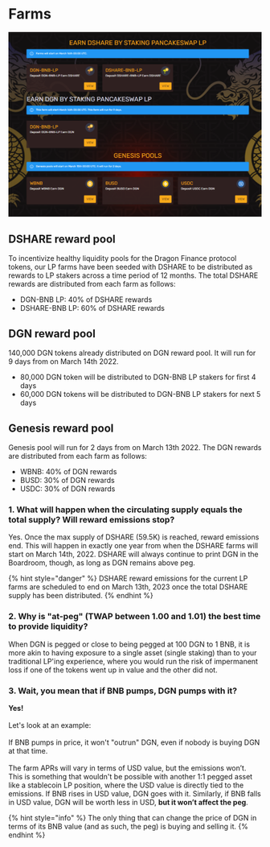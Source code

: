 # Farms

![The Dragon Finance farms available on three sections to earn DGN and DSHARE rewards](<../.gitbook/assets/farm.png>)

## DSHARE reward pool
To incentivize healthy liquidity pools for the Dragon Finance protocol tokens, our LP farms have been seeded with DSHARE to be distributed as rewards to LP stakers across a time period of 12 months. The total DSHARE rewards are distributed from each farm as follows:

* DGN-BNB LP: 40% of DSHARE rewards
* DSHARE-BNB LP: 60% of DSHARE rewards

## DGN reward pool
140,000 DGN tokens already distributed on DGN reward pool. It will run for 9 days from on March 14th 2022.

* 80,000 DGN token will be distributed to DGN-BNB LP stakers for first 4 days
* 60,000 DGN tokens will be distributed to DGN-BNB LP stakers for next 5 days

## Genesis reward pool
Genesis pool will run for 2 days from on March 13th 2022.
The DGN rewards are distributed from each farm as follows:
* WBNB: 40% of DGN rewards
* BUSD: 30% of DGN rewards
* USDC: 30% of DGN rewards

### **1. What will happen when the circulating supply equals the total supply? Will reward emissions stop?**

Yes. Once the max supply of DSHARE (59.5K) is reached, reward emissions end. This will happen in exactly one year from when the DSHARE farms will start on March 14th, 2022. DSHARE will always continue to print DGN in the Boardroom, though, as long as DGN remains above peg.

{% hint style="danger" %}
DSHARE reward emissions for the current LP farms are scheduled to end on March 13th, 2023 once the total DSHARE supply has been distributed.
{% endhint %}

### 2. Why is "at-peg" (TWAP between 1.00 and 1.01) the best time to provide liquidity?

When DGN is pegged or close to being pegged at 100 DGN to 1 BNB, it is more akin to having exposure to a single asset (single staking) than to your traditional LP'ing experience, where you would run the risk of impermanent loss if one of the tokens went up in value and the other did not.

### 3. Wait, you mean that if BNB pumps, DGN pumps with it?

**Yes!**\
\
Let's look at an example:\
\
If BNB pumps in price, it won't "outrun" DGN, even if nobody is buying DGN at that time.\
\
The farm APRs will vary in terms of USD value, but the emissions won’t. This is something that wouldn't be possible with another 1:1 pegged asset like a stablecoin LP position, where the USD value is directly tied to the emissions. If BNB rises in USD value, DGN goes with it. Similarly, if BNB falls in USD value, DGN will be worth less in USD, **but it won’t affect the peg**.

{% hint style="info" %}
The only thing that can change the price of DGN in terms of its BNB value (and as such, the peg) is buying and selling it.
{% endhint %}
